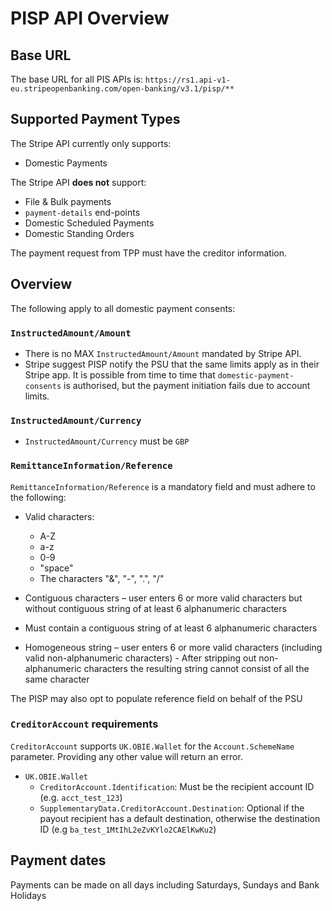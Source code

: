 # PISP API Overview

## Base URL
The base URL for all PIS APIs is: `https://rs1.api-v1-eu.stripeopenbanking.com/open-banking/v3.1/pisp/**`

## Supported Payment Types
The Stripe API currently only supports:
- Domestic Payments

The Stripe API __does not__ support:
- File & Bulk payments
- `payment-details` end-points
- Domestic Scheduled Payments
- Domestic Standing Orders

The payment request from TPP must have the creditor information.
## Overview
The following apply to all domestic payment consents:

### `InstructedAmount/Amount`
- There is no MAX `InstructedAmount/Amount` mandated by Stripe API.
-  Stripe suggest PISP notify the PSU that the same limits apply as in their Stripe app. It is possible from time to time that `domestic-payment-consents` is authorised, but the payment initiation fails due to account limits.

### `InstructedAmount/Currency`
- `InstructedAmount/Currency` must be `GBP`

### `RemittanceInformation/Reference`
`RemittanceInformation/Reference` is a mandatory field and must adhere to the following:
- Valid characters:
  - A-Z
  - a-z
  - 0-9
  - "space"
  - The characters "&", "-", ".", "/"

- Contiguous characters – user enters 6 or more valid characters but without contiguous string of at least 6 alphanumeric characters
- Must contain a contiguous string of at least 6 alphanumeric characters
- Homogeneous string – user enters 6 or more valid characters (including valid non-alphanumeric characters) - After stripping out non-alphanumeric characters the resulting string cannot consist of all the same character

The PISP may also opt to populate reference field on behalf of the PSU

### `CreditorAccount` requirements

`CreditorAccount` supports `UK.OBIE.Wallet` for the `Account.SchemeName` parameter. Providing any other value will return an error.
- `UK.OBIE.Wallet`
  - `CreditorAccount.Identification`: Must be the recipient account ID (e.g. `acct_test_123`)
  - `SupplementaryData.CreditorAccount.Destination`: Optional if the payout recipient has a default destination, otherwise the destination ID (e.g `ba_test_1MtIhL2eZvKYlo2CAElKwKu2`)

## Payment dates
Payments can be made on all days including Saturdays, Sundays and Bank Holidays